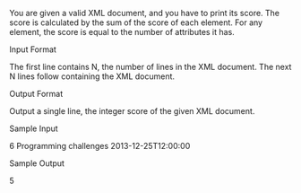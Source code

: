 You are given a valid XML document, and you have to print its score. The score is calculated by the sum of the score of each element. For any element, the score is equal to the number of attributes it has.

Input Format

The first line contains N, the number of lines in the XML document.
The next N lines follow containing the XML document.

Output Format

Output a single line, the integer score of the given XML document.

Sample Input

6
<feed xml:lang='en'>
    <title>HackerRank</title>
    <subtitle lang='en'>Programming challenges</subtitle>
    <link rel='alternate' type='text/html' href='http://hackerrank.com/'/>
    <updated>2013-12-25T12:00:00</updated>
</feed>

Sample Output

5
